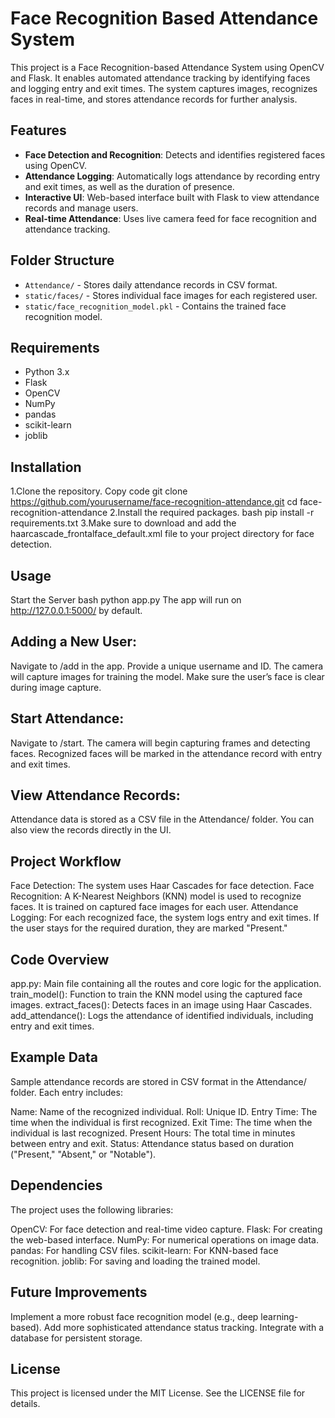 # Face Recognition Based Attendance System
This project is a Face Recognition-based Attendance System using OpenCV and Flask. It enables automated attendance tracking by identifying faces and logging entry and exit times. The system captures images, recognizes faces in real-time, and stores attendance records for further analysis.

## Features
- **Face Detection and Recognition**: Detects and identifies registered faces using OpenCV.
- **Attendance Logging**: Automatically logs attendance by recording entry and exit times, as well as the duration of presence.
- **Interactive UI**: Web-based interface built with Flask to view attendance records and manage users.
- **Real-time Attendance**: Uses live camera feed for face recognition and attendance tracking.


## Folder Structure
- `Attendance/` - Stores daily attendance records in CSV format.
- `static/faces/` - Stores individual face images for each registered user.
- `static/face_recognition_model.pkl` - Contains the trained face recognition model.


## Requirements
- Python 3.x
- Flask
- OpenCV
- NumPy
- pandas
- scikit-learn
- joblib

## Installation
1.Clone the repository.
Copy code
git clone https://github.com/yourusername/face-recognition-attendance.git
cd face-recognition-attendance
2.Install the required packages.
bash
pip install -r requirements.txt
3.Make sure to download and add the haarcascade_frontalface_default.xml file to your project directory for face detection.

## Usage
Start the Server
bash
python app.py
The app will run on http://127.0.0.1:5000/ by default.

## Adding a New User:

Navigate to /add in the app.
Provide a unique username and ID.
The camera will capture images for training the model. Make sure the user’s face is clear during image capture.

## Start Attendance:
Navigate to /start.
The camera will begin capturing frames and detecting faces.
Recognized faces will be marked in the attendance record with entry and exit times.

## View Attendance Records:

Attendance data is stored as a CSV file in the Attendance/ folder.
You can also view the records directly in the UI.

## Project Workflow
Face Detection: The system uses Haar Cascades for face detection.
Face Recognition: A K-Nearest Neighbors (KNN) model is used to recognize faces. It is trained on captured face images for each user.
Attendance Logging: For each recognized face, the system logs entry and exit times. If the user stays for the required duration, they are marked "Present."


## Code Overview
app.py: Main file containing all the routes and core logic for the application.
train_model(): Function to train the KNN model using the captured face images.
extract_faces(): Detects faces in an image using Haar Cascades.
add_attendance(): Logs the attendance of identified individuals, including entry and exit times.


## Example Data
Sample attendance records are stored in CSV format in the Attendance/ folder. Each entry includes:

Name: Name of the recognized individual.
Roll: Unique ID.
Entry Time: The time when the individual is first recognized.
Exit Time: The time when the individual is last recognized.
Present Hours: The total time in minutes between entry and exit.
Status: Attendance status based on duration ("Present," "Absent," or "Notable").


## Dependencies
The project uses the following libraries:

OpenCV: For face detection and real-time video capture.
Flask: For creating the web-based interface.
NumPy: For numerical operations on image data.
pandas: For handling CSV files.
scikit-learn: For KNN-based face recognition.
joblib: For saving and loading the trained model.


## Future Improvements
Implement a more robust face recognition model (e.g., deep learning-based).
Add more sophisticated attendance status tracking.
Integrate with a database for persistent storage.

## License
This project is licensed under the MIT License. See the LICENSE file for details.
